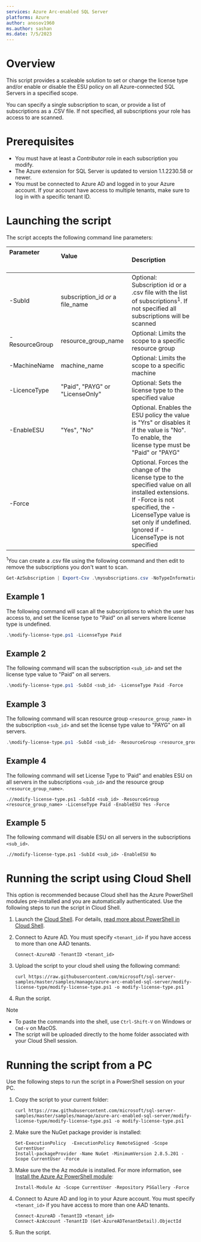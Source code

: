 ```yaml
---
services: Azure Arc-enabled SQL Server
platforms: Azure
author: anosov1960
ms.author: sashan
ms.date: 7/5/2023
---
```



# Overview

This script provides a scaleable solution to set or change the license type and/or enable or disable the ESU policy on all Azure-connected SQL Servers in a specified scope.

You can specify a single subscription to scan, or provide a list of subscriptions as a .CSV file.
If not specified, all subscriptions your role has access to are scanned.

# Prerequisites

- You must have at least a *Contributor* role in each subscription you modify.
- The Azure extension for SQL Server is updated to version 1.1.2230.58 or newer.
- You must be connected to Azure AD and logged in to your Azure account. If your account have access to multiple tenants, make sure to log in with a specific tenant ID.


# Launching the script

The script accepts the following command line parameters:

| **Parameter** &nbsp; &nbsp; &nbsp; &nbsp; &nbsp; &nbsp; &nbsp; &nbsp; &nbsp; &nbsp; &nbsp; &nbsp; &nbsp; &nbsp; &nbsp; &nbsp; &nbsp; &nbsp; &nbsp; &nbsp;  | **Value** &nbsp; &nbsp; &nbsp; &nbsp; &nbsp; &nbsp; &nbsp; &nbsp; &nbsp; &nbsp; &nbsp; &nbsp; &nbsp; &nbsp; &nbsp; &nbsp;&nbsp; &nbsp; &nbsp; &nbsp; &nbsp; &nbsp; &nbsp; &nbsp; &nbsp; &nbsp; &nbsp; &nbsp; &nbsp; &nbsp; &nbsp; &nbsp;&nbsp; &nbsp; &nbsp; &nbsp; | **Description** |
|:--|:--|:--|
|-SubId|subscription_id *or* a file_name|Optional: Subscription id or a .csv file with the list of subscriptions<sup>1</sup>. If not specified all subscriptions will be scanned|
|-ResourceGroup |resource_group_name|Optional: Limits the scope  to a specific resource group|
|-MachineName |machine_name|Optional: Limits the scope to a specific machine|
|-LicenceType | "Paid", "PAYG" or "LicenseOnly"| Optional: Sets the license type to the specified value |
|-EnableESU | "Yes", "No" | Optional. Enables the ESU policy the value is "Yrs" or disables it if the value is "No". To enable, the license type must be "Paid" or "PAYG"|
|-Force| |Optional. Forces the change of the license type to the specified value on all installed extensions. If -Force is not specified, the -LicenseType value is set only if undefined. Ignored if -LicenseType  is not specified|

<sup>1</sup>You can create a .csv file using the following command and then edit to remove the subscriptions you don't  want to scan.
```PowerShell
Get-AzSubscription | Export-Csv .\mysubscriptions.csv -NoTypeInformation
```

## Example 1

The following command will scan all the subscriptions to which the user has access to, and set the license type to "Paid" on all servers where license type is undefined.

```PowerShell
.\modify-license-type.ps1 -LicenseType Paid
```

## Example 2

The following command will scan the subscription `<sub_id>` and set the license type value to "Paid" on all servers.

```PowerShell
.\modify-license-type.ps1 -SubId <sub_id> -LicenseType Paid -Force
```

## Example 3

The following command will scan resource group `<resource_group_name>` in the subscription `<sub_id>` and set the license type value to "PAYG" on all servers.

```PowerShell
.\modify-license-type.ps1 -SubId <sub_id> -ResourceGroup <resource_group_name> -LicenseType PAYG -Force
```

## Example 4

The following command will set License Type to 'Paid" and enables ESU on all servers in the subscriptions `<sub_id>` and the resource group `<resource_group_name>`.
    
```console
.//modify-license-type.ps1 -SubId <sub_id> -ResourceGroup <resource_group_name> -LicenseType Paid -EnableESU Yes -Force
```

## Example 5

The following command will disable ESU on all servers in the subscriptions `<sub_id>`.
    
```console
.//modify-license-type.ps1 -SubId <sub_id> -EnableESU No 
```

# Running the script using Cloud Shell

This option is recommended because Cloud shell has the Azure PowerShell modules pre-installed and you are automatically authenticated.  Use the following steps to run the script in Cloud Shell.

1. Launch the [Cloud Shell](https://shell.azure.com/). For details, [read more about PowerShell in Cloud Shell](https://aka.ms/pscloudshell/docs).

1. Connect to Azure AD. You must specify `<tenant_id>` if you have access to more than one AAD tenants.

    ```console
   Connect-AzureAD -TenantID <tenant_id>
    ```

1. Upload the script to your cloud shell using the following command:

    ```console
    curl https://raw.githubusercontent.com/microsoft/sql-server-samples/master/samples/manage/azure-arc-enabled-sql-server/modify-license-type/modify-license-type.ps1 -o modify-license-type.ps1
    ```

1. Run the script.

> [!NOTE]
> - To paste the commands into the shell, use `Ctrl-Shift-V` on Windows or `Cmd-v` on MacOS.
> - The script will be uploaded directly to the home folder associated with your Cloud Shell session.

# Running the script from a PC


Use the following steps to run the script in a PowerShell session on your PC.

1. Copy the script to your current folder:

    ```console
    curl https://raw.githubusercontent.com/microsoft/sql-server-samples/master/samples/manage/azure-arc-enabled-sql-server/modify-license-type/modify-license-type.ps1 -o modify-license-type.ps1
    ```

1. Make sure the NuGet package provider is installed:

    ```console
    Set-ExecutionPolicy  -ExecutionPolicy RemoteSigned -Scope CurrentUser
    Install-packageProvider -Name NuGet -MinimumVersion 2.8.5.201 -Scope CurrentUser -Force
    ```

1. Make sure the the Az module is installed. For more information, see [Install the Azure Az PowerShell module](https://learn.microsoft.com/powershell/azure/install-az-ps):

    ```console
    Install-Module Az -Scope CurrentUser -Repository PSGallery -Force
    ```

1. Connect to Azure AD and log in to your Azure account. You must specify `<tenant_id>` if you have access to more than one AAD tenants.

    ```console
    Connect-AzureAD -TenantID <tenant_id>
    Connect-AzAccount -TenantID (Get-AzureADTenantDetail).ObjectId
    ```

1. Run the script. 

